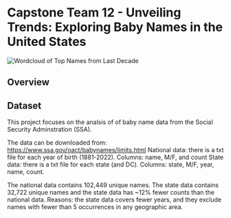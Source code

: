 # Capstone Team 12 - Unveiling Trends: Exploring Baby Names in the United States

![Wordcloud of Top Names from Last Decade](http://localhost:8888/files/Desktop/Capstone/capstone/Wordcloud.png)


## Overview

## Dataset
This project focuses on the analsis of of baby name data from the Social Security Adminstration (SSA).  

The data can be downloaded from: https://www.ssa.gov/oact/babynames/limits.html
    National data: there is a txt file for each year of birth (1881-2022). Columns: name, M/F, and count
    State data: there is a txt file for each state (and DC). Columns: state, M/F, year, name, count.

The national data contains 102,449 unique names. The state data contains 32,722 unique names and the state data has ~12% fewer counts than the national data. Reasons: the state data covers fewer years, and they exclude names with fewer than 5 occurrences in any geographic area.
